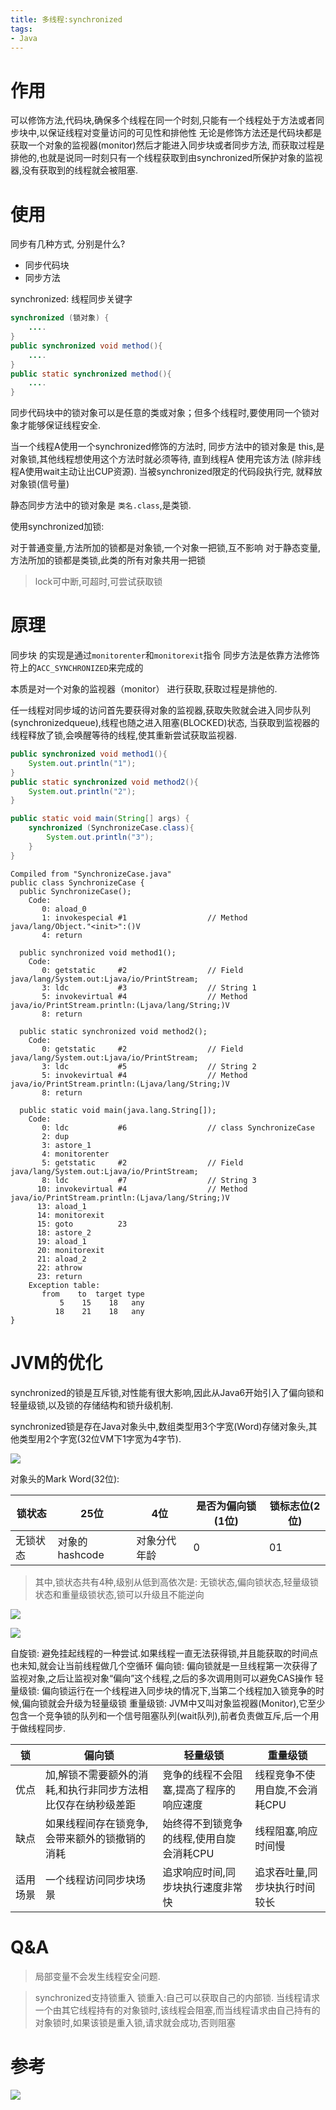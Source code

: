 ```yaml
---
title: 多线程:synchronized
tags:
- Java
---
```


# 作用

可以修饰方法,代码块,确保多个线程在同一个时刻,只能有一个线程处于方法或者同步块中,以保证线程对变量访问的可见性和排他性
无论是修饰方法还是代码块都是获取一个对象的监视器(monitor)然后才能进入同步块或者同步方法,
而获取过程是排他的,也就是说同一时刻只有一个线程获取到由synchronized所保护对象的监视器,没有获取到的线程就会被阻塞.

# 使用

同步有几种方式, 分别是什么?

* 同步代码块
* 同步方法

synchronized: 线程同步关键字

```Java
synchronized (锁对象) {
    ....
}
public synchronized void method(){
    ....
}
public static synchronized method(){
    ....
}
```

同步代码块中的锁对象可以是任意的类或对象；但多个线程时,要使用同一个锁对象才能够保证线程安全.

当一个线程A使用一个synchronized修饰的方法时, 同步方法中的锁对象是 this,是对象锁,其他线程想使用这个方法时就必须等待,
直到线程A 使用完该方法 (除非线程A使用wait主动让出CUP资源).
当被synchronized限定的代码段执行完, 就释放对象锁(信号量)

静态同步方法中的锁对象是 `类名.class`,是类锁.

使用synchronized加锁:

对于普通变量,方法所加的锁都是对象锁,一个对象一把锁,互不影响
对于静态变量,方法所加的锁都是类锁,此类的所有对象共用一把锁

> lock可中断,可超时,可尝试获取锁

# 原理

同步块 的实现是通过`monitorenter`和`monitorexit`指令
同步方法是依靠方法修饰符上的`ACC_SYNCHRONIZED`来完成的

本质是对一个对象的监视器（monitor） 进行获取,获取过程是排他的.

任一线程对同步域的访问首先要获得对象的监视器,获取失败就会进入同步队列(synchronizedqueue),线程也随之进入阻塞(BLOCKED)状态,
当获取到监视器的线程释放了锁,会唤醒等待的线程,使其重新尝试获取监视器.

```Java
public synchronized void method1(){
    System.out.println("1");
}
public static synchronized void method2(){
    System.out.println("2");
}

public static void main(String[] args) {
    synchronized (SynchronizeCase.class){
        System.out.println("3");
    }
}
```

```
Compiled from "SynchronizeCase.java"
public class SynchronizeCase {
  public SynchronizeCase();
    Code:
       0: aload_0
       1: invokespecial #1                  // Method java/lang/Object."<init>":()V
       4: return

  public synchronized void method1();
    Code:
       0: getstatic     #2                  // Field java/lang/System.out:Ljava/io/PrintStream;
       3: ldc           #3                  // String 1
       5: invokevirtual #4                  // Method java/io/PrintStream.println:(Ljava/lang/String;)V
       8: return

  public static synchronized void method2();
    Code:
       0: getstatic     #2                  // Field java/lang/System.out:Ljava/io/PrintStream;
       3: ldc           #5                  // String 2
       5: invokevirtual #4                  // Method java/io/PrintStream.println:(Ljava/lang/String;)V
       8: return

  public static void main(java.lang.String[]);
    Code:
       0: ldc           #6                  // class SynchronizeCase
       2: dup
       3: astore_1
       4: monitorenter
       5: getstatic     #2                  // Field java/lang/System.out:Ljava/io/PrintStream;
       8: ldc           #7                  // String 3
      10: invokevirtual #4                  // Method java/io/PrintStream.println:(Ljava/lang/String;)V
      13: aload_1
      14: monitorexit
      15: goto          23
      18: astore_2
      19: aload_1
      20: monitorexit
      21: aload_2
      22: athrow
      23: return
    Exception table:
       from    to  target type
           5    15    18   any
          18    21    18   any
}
```

# JVM的优化

synchronized的锁是互斥锁,对性能有很大影响,因此从Java6开始引入了偏向锁和轻量级锁,以及锁的存储结构和锁升级机制.

synchronized锁是存在Java对象头中,数组类型用3个字宽(Word)存储对象头,其他类型用2个字宽(32位VM下1字宽为4字节).

![](https://raw.githubusercontent.com/LuVx21/hexo/master/source/_posts/99.img/obj_head.png)

对象头的Mark Word(32位):

| 锁状态   | 25位           | 4位          | 是否为偏向锁(1位) | 锁标志位(2位) |
| -------- | -------------- | ------------ | ----------------- | ------------- |
| 无锁状态 | 对象的hashcode | 对象分代年龄 | 0                 | 01            |

> 其中,锁状态共有4种,级别从低到高依次是: 无锁状态,偏向锁状态,轻量级锁状态和重量级锁状态,锁可以升级且不能逆向

![](https://raw.githubusercontent.com/LuVx21/hexo/master/source/_posts/99.img/偏向锁.png)

![](https://raw.githubusercontent.com/LuVx21/hexo/master/source/_posts/99.img/轻量级锁.png)


自旋锁: 避免挂起线程的一种尝试.如果线程一直无法获得锁,并且能获取的时间点也未知,就会让当前线程做几个空循环
偏向锁: 偏向锁就是一旦线程第一次获得了监视对象,之后让监视对象“偏向”这个线程,之后的多次调用则可以避免CAS操作
轻量级锁: 偏向锁运行在一个线程进入同步块的情况下,当第二个线程加入锁竞争的时候,偏向锁就会升级为轻量级锁
重量级锁: JVM中又叫对象监视器(Monitor),它至少包含一个竞争锁的队列和一个信号阻塞队列(wait队列),前者负责做互斥,后一个用于做线程同步.

| 锁       | 偏向锁                                                       | 轻量级锁                                 | 重量级锁                       |
| -------- | ------------------------------------------------------------ | ---------------------------------------- | ------------------------------ |
| 优点     | 加,解锁不需要额外的消耗,和执行非同步方法相比仅存在纳秒级差距 | 竞争的线程不会阻塞,提高了程序的响应速度  | 线程竞争不使用自旋,不会消耗CPU |
| 缺点     | 如果线程间存在锁竞争,会带来额外的锁撤销的消耗                | 始终得不到锁竞争的线程,使用自旋会消耗CPU | 线程阻塞,响应时间慢            |
| 适用场景 | 一个线程访问同步块场景                                       | 追求响应时间,同步块执行速度非常快        | 追求吞吐量,同步块执行时间较长  |



# Q&A

> 局部变量不会发生线程安全问题.

> synchronized支持锁重入
> 锁重入:自己可以获取自己的内部锁.
> 当线程请求一个由其它线程持有的对象锁时,该线程会阻塞,而当线程请求由自己持有的对象锁时,如果该锁是重入锁,请求就会成功,否则阻塞

# 参考







[![](https://static.segmentfault.com/v-5b1df2a7/global/img/creativecommons-cc.svg)](https://creativecommons.org/licenses/by-nc-nd/4.0/)